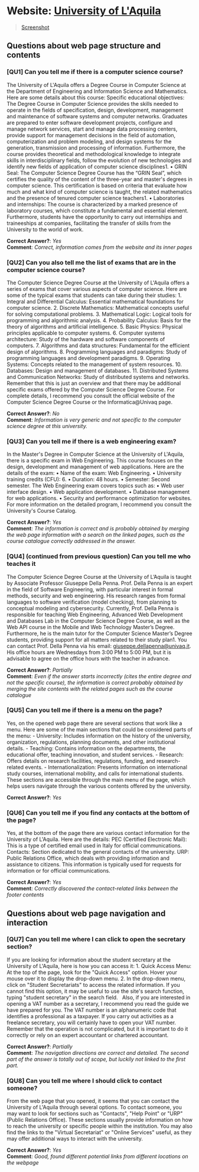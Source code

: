# Website: [University of L'Aquila](https://www.univaq.it/)

> [Screenshot](screenshots/Univaq_screenshot.png)

## Questions about web page structure and contents

### [QU1] Can you tell me if there is a computer science course?

The University of L'Aquila offers a Degree Course in Computer Science at the Department of Engineering and Information Science and Mathematics. Here are some details about this course: Specific educational objectives: The Degree Course in Computer Science provides the skills needed to operate in the fields of specification, design, development, management and maintenance of software systems and computer networks. Graduates are prepared to enter software development projects, configure and manage network services, start and manage data processing centers, provide support for management decisions in the field of automation, computerization and problem modeling, and design systems for the generation, transmission and processing of information. Furthermore, the course provides theoretical and methodological knowledge to integrate skills in interdisciplinary fields, follow the evolution of new technologies and identify new fields of application of computer science disciplines1. • GRIN Seal: The Computer Science Degree Course has the “GRIN Seal”, which certifies the quality of the content of the three-year and master's degrees in computer science. This certification is based on criteria that evaluate how much and what kind of computer science is taught, the related mathematics and the presence of tenured computer science teachers1. • Laboratories and internships: The course is characterized by a marked presence of laboratory courses, which constitute a fundamental and essential element. Furthermore, students have the opportunity to carry out internships and traineeships at companies, facilitating the transfer of skills from the University to the world of work.

**Correct Answer?**: *Yes*    
**Comment**: *Correct, information comes from the website and its inner pages*
 

### [QU2] Can you also tell me the list of exams that are in the computer science course?

The Computer Science Degree Course at the University of L'Aquila offers a series of exams that cover various aspects of computer science. Here are some of the typical exams that students can take during their studies: 1. Integral and Differential Calculus: Essential mathematical foundations for computer science. 2. Discrete Mathematics: Mathematical concepts useful for solving computational problems. 3. Mathematical Logic: Logical tools for programming and algorithmic analysis. 4. Probability Calculus: Basis for the theory of algorithms and artificial intelligence. 5. Basic Physics: Physical principles applicable to computer systems. 6. Computer systems architecture: Study of the hardware and software components of computers. 7. Algorithms and data structures: Fundamental for the efficient design of algorithms. 8. Programming languages ​​and paradigms: Study of programming languages ​​and development paradigms. 9. Operating Systems: Concepts related to the management of system resources. 10. Databases: Design and management of databases. 11. Distributed Systems and Communication Networks: Study of distributed systems and networks. Remember that this is just an overview and that there may be additional specific exams offered by the Computer Science Degree Course. For complete details, I recommend you consult the official website of the Computer Science Degree Course or the Informatica@Univaq page.

**Correct Answer?**: *No*    
**Comment**: *Information is very generic and not specific to the computer science degree at this university.*

### [QU3] Can you tell me if there is a web engineering exam?

In the Master's Degree in Computer Science at the University of L'Aquila, there is a specific exam in Web Engineering. This course focuses on the design, development and management of web applications. Here are the details of the exam: • Name of the exam: Web Engineering. • University training credits (CFU): 6. • Duration: 48 hours. • Semester: Second semester. The Web Engineering exam covers topics such as: • Web user interface design. • Web application development. • Database management for web applications. • Security and performance optimization for websites. For more information on the detailed program, I recommend you consult the University's Course Catalog.

**Correct Answer?**: *Yes*    
**Comment**: *The information is correct and is probably obtained by merging the web page information with a search on the linked pages, such as the course catalogue correctly addressed in the answer.*

### [QU4] (continued from previous question) Can you tell me who teaches it

The Computer Science Degree Course at the University of L’Aquila is taught by Associate Professor Giuseppe Della Penna. Prof. Della Penna is an expert in the field of Software Engineering, with particular interest in formal methods, security and web engineering. His research ranges from formal languages ​​to software verification (model checking), from planning to conceptual modeling and cybersecurity. Currently, Prof. Della Penna is responsible for teaching Web Engineering, Advanced Web Development and Databases Lab in the Computer Science Degree Course, as well as the Web API course in the Mobile and Web Technology Master’s Degree. Furthermore, he is the main tutor for the Computer Science Master’s Degree students, providing support for all matters related to their study plan1. You can contact Prof. Della Penna via his email: giuseppe.dellapenna@univaq.it. His office hours are Wednesdays from 3:00 PM to 5:00 PM, but it is advisable to agree on the office hours with the teacher in advance.

**Correct Answer?**: *Partially*    
**Comment**: *Even if the answer starts incorrectly (cites the entire degree and not the specific course), the information is correct probably obtained by merging the site contents with the related pages such as the course catalogue*
 
### [QU5] Can you tell me if there is a menu on the page?

Yes, on the opened web page there are several sections that work like a menu. Here are some of the main sections that could be considered parts of the menu: - University: Includes information on the history of the university, organization, regulations, planning documents, and other institutional details. - Teaching: Contains information on the departments, the educational offer, teaching innovation, and student services. - Research: Offers details on research facilities, regulations, funding, and research-related events. - Internationalization: Presents information on international study courses, international mobility, and calls for international students. These sections are accessible through the main menu of the page, which helps users navigate through the various contents offered by the university.

**Correct Answer?**: *Yes*    

### [QU6] Can you tell me if you find any contacts at the bottom of the page?

Yes, at the bottom of the page there are various contact information for the University of L'Aquila. Here are the details: PEC (Certified Electronic Mail): This is a type of certified email used in Italy for official communications. Contacts: Section dedicated to the general contacts of the university. URP: Public Relations Office, which deals with providing information and assistance to citizens. This information is typically used for requests for information or for official communications.

**Correct Answer?**: *Yes*    
**Comment**: *Correctly discovered the contact-related links between the footer contents*


## Questions about web page navigation and interaction


### [QU7] Can you tell me where I can click to open the secretary section?

If you are looking for information about the student secretary at the University of L'Aquila, here is how you can access it: 1. Quick Access Menu: At the top of the page, look for the "Quick Access" option. Hover your mouse over it to display the drop-down menu. 2. In the drop-down menu, click on "Student Secretariats" to access the related information. If you cannot find this option, it may be useful to use the site's search function, typing "student secretary" in the search field.   Also, if you are interested in opening a VAT number as a secretary, I recommend you read the guide we have prepared for you. The VAT number is an alphanumeric code that identifies a professional as a taxpayer. If you carry out activities as a freelance secretary, you will certainly have to open your VAT number. Remember that the operation is not complicated, but it is important to do it correctly or rely on an expert accountant or chartered accountant.

**Correct Answer?**: *Partially*    
**Comment**: *The navigation directions are correct and detailed. The second part of the answer is totally out of scope, but luckily not linked to the first part.*


### [QU8] Can you tell me where I should click to contact someone?

From the web page that you opened, it seems that you can contact the University of L'Aquila through several options. To contact someone, you may want to look for sections such as "Contacts", "Help Point" or "URP" (Public Relations Office). These sections usually provide information on how to reach the university or specific people within the institution. You may also find the links to the "Virtual Secretariat" or "Online Services" useful, as they may offer additional ways to interact with the university.

**Correct Answer?**: *Yes*    
**Comment**: *Good, found different potential links from different locations on the webpage*
